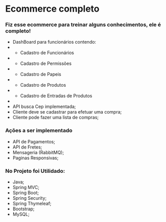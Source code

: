 # Ecommerce completo

### Fiz esse ecommerce para treinar alguns conhecimentos, ele é completo!

- DashBoard para funcionários contendo:
- - Cadastro de Funcionários
- - Cadastro de Permissões
- - Cadastro de Papeis
- - Cadastro de Produtos
- - Cadastro de Entradas de Produtos
- 
- API busca Cep implementada;
- Cliente deve se cadastrar para efetuar uma compra;
- Cliente pode fazer uma lista de compras;


### **Ações a ser implementado**
- API de Pagamentos;
- API de Fretes;
- Mensageria (RabbitMQ);
- Paginas Responsivas;

### No Projeto foi Utilidado:
- Java;
- Spring MVC;
- Spring Boot;
- Spring Security;
- Spring Thymeleaf;
- Bootstrap;
- MySQL;
